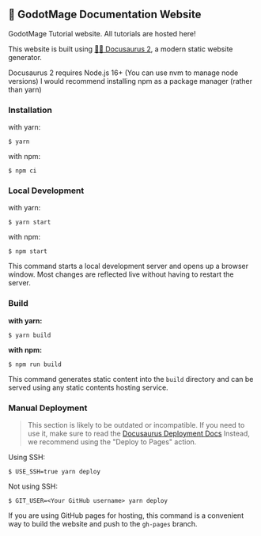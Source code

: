 ## 📘 GodotMage Documentation Website 
GodotMage Tutorial website. All tutorials are hosted here!

This website is built using [🐱‍🐉 Docusaurus 2](https://docusaurus.io/), a modern static website generator. 

Docusaurus 2 requires Node.js 16+ (You can use nvm to manage node versions) I would recommend installing npm as a package manager (rather than yarn)

### Installation

with yarn:
```
$ yarn
```

with npm:
```
$ npm ci
```
### Local Development

with yarn:
```
$ yarn start
```

with npm:
```
$ npm start
```

This command starts a local development server and opens up a browser window. Most changes are reflected live without having to restart the server.

### Build

**with yarn:**
```
$ yarn build
```

**with npm:**
```
$ npm run build
```

This command generates static content into the `build` directory and can be served using any static contents hosting service.

### Manual Deployment
> This section is likely to be outdated or incompatible. If you need to use it, make sure to read the [Docusaurus Deployment Docs](https://docusaurus.io/docs/deployment) Instead, we recommend using the "Deploy to Pages" action.

Using SSH:

```
$ USE_SSH=true yarn deploy
```

Not using SSH:

```
$ GIT_USER=<Your GitHub username> yarn deploy
```

If you are using GitHub pages for hosting, this command is a convenient way to build the website and push to the `gh-pages` branch.

